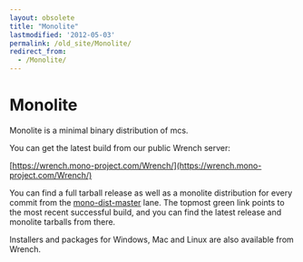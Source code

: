 ```yaml
---
layout: obsolete
title: "Monolite"
lastmodified: '2012-05-03'
permalink: /old_site/Monolite/
redirect_from:
  - /Monolite/
---
```


Monolite
========

Monolite is a minimal binary distribution of mcs.

You can get the latest build from our public Wrench server:

[https://wrench.mono-project.com/Wrench/](https://wrench.mono-project.com/Wrench/)

You can find a full tarball release as well as a monolite distribution for every commit from the [mono-dist-master](https://wrench.mono-project.com/Wrench/index.aspx?lane=mono-dist-master) lane. The topmost green link points to the most recent successful build, and you can find the latest release and monolite tarballs from there.

Installers and packages for Windows, Mac and Linux are also available from Wrench.

